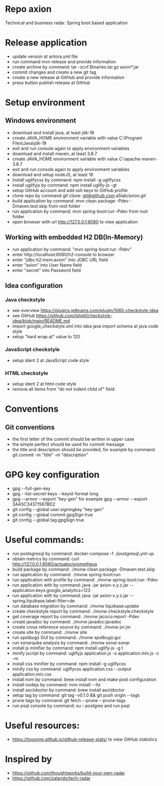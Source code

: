 # Repo axion

Technical and business radar. Spring boot based application

# Release application
* update version at antora.yml file
* run command mvn release and provide information
* create archive by command: tar -zcvf Binaries.tar.gz axion*.jar
* commit changes and create a new git tag
* create a new release at GitHub and provide information
* press button publish release at GitHub

# Setup environment

## Windows environment
* download and install java, at least jdk-18
* create JAVA_HOME environment variable with value C:\Program Files\Java\jdk-19
* exit and run console again to apply environment variables
* download and install maven, at least 3.8.7
* create JAVA_HOME environment variable with value C:\apache-maven-3.8.7
* exit and run console again to apply environment variables
* download and setup nodeJS, at least 18
* install uglifycss by command: npm install -g uglifycss
* install uglifyjs by command: npm install uglify-js -gt
* setup GitHub account and add ssh keys to GitHub profile
* clone repo by command git clone: git@github.com:a5lab/axion.git
* build application by command: mvn clean package -Pdev -Dmaven.test.skip from root folder
* run application by command: mvn spring-boot:run -Pdev from root folder
* open browser with url http://127.0.0.1:8080 to view application

## Working with embedded H2 DB(In-Memory)

* run application by command: "mvn spring-boot:run -Pdev"
* enter http://localhost:8080/h2-console to browser
* enter "jdbc:h2:mem:axion" into JDBC URL field
* enter "axion" into User Name field
* enter "secret" into Password field

## Idea configuration

### Java checkstyle

* see overview https://plugins.jetbrains.com/plugin/1065-checkstyle-idea
* see GitHub https://github.com/jshiell/checkstyle-idea/blob/main/README.md
* import google_checkstyle.xml into idea java import schema at java code style
* setup "hard wrap at" value to 120

### JavaScript checkstyle

* setup ident 2 at JavaScript code style

### HTML checkstyle

* setup ident 2 at html code style
* remove all items from "do not indent child of" field

# Conventions

## Git conventions

* the first letter of the commit should be written in upper case
* the simple perfect should be used for commit message
* the title and description should be provided, for example by command: git commit -m "title" -m "description"

# GPG key configuration

* gpg --full-gen-key
* gpg --list-secret-keys --keyid-format long
* gpg --armor --export "key-gen" for example gpg --armor --export 3AA5C34371567BD2
* git config --global user.signingkey "key-gen"
* git config --global commit.gpgSign true
* git config --global tag.gpgSign true

# Useful commands:

* run postsgresql by command: docker-compose -f ./postgresql.yml up
* obtain metrics by command: curl http://127.0.0.1:8080/actuator/prometheus
* build package by command: ./mvnw clean package -Dmaven.test.skip
* run application by command: ./mvnw spring-boot:run
* run application with profile by command: ./mvnw spring-boot:run -Pdev
* run application with by command: java -jar axion-x.y.z.jar --application.keys.google_analytics=123
* run application with by command: java -jar axion-x.y.z.jar --spring.liquibase.label-filter=de
* run database migration by command: ./mvnw liquibase:update
* create checkstyle report by command: ./mvnw checkstyle:checkstyle
* get coverage report by command: ./mvnw jacoco:report -Pdev
* create javadoc by command: ./mvnw javadoc:javadoc
* create cross reference source by command: ./mvnw jxr:jxr
* create site by command: ./mvnw site
* run spotbugs GUI by command: ./mvnw spotbugs:gui
* run sonarqube analysis by command: ./mvnw sonar:sonar
* install js minifier by command: npm install uglify-js -g t
* minify jscript by command: uglifyjs application.js -o application.min.js -c -m
* install css minifier by command: npm install -g uglifycss
* minify css by command: uglifycss application.css --output application.min.css 
* install nvm by command: brew install nvm and make post configuration
* install nodejs by command: nvm install --lts
* install asciidoctor by command: brew install asciidoctor
* setup tag by command: git tag -v0.1.0 && git push origin --tags
* prune tags by command: git fetch --prune --prune-tags
* run psql console by command: su - postgres and run psql

# Useful resources:

* https://tooomm.github.io/github-release-stats/ to view GitHub statistics 

# Inspired by

* https://github.com/thoughtworks/build-your-own-radar
* https://github.com/zalando/tech-radar

